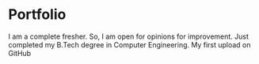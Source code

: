 # Portfolio
I am a complete fresher. So, I am open for opinions for improvement. Just completed my B.Tech degree in Computer Engineering. My first upload on GitHub
